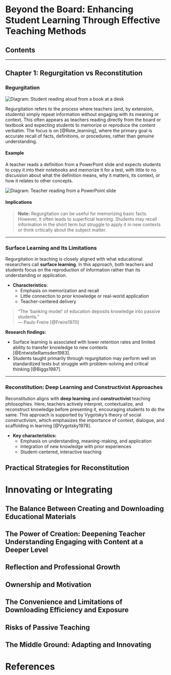# Beyond the Board: Enhancing Student Learning Through Effective Teaching Methods

## Contents


---

## Chapter 1: Regurgitation vs Reconstitution

### Regurgitation

![Diagram: Student reading aloud from a book at a desk](images/regurgitation-student.png)

Regurgitation refers to the process where teachers (and, by extension, students) simply repeat information without engaging with its meaning or context. This often appears as teachers reading directly from the board or textbook and expecting students to memorize or reproduce the content verbatim. The focus is on [@Rote_learning], where the primary goal is accurate recall of facts, definitions, or procedures, rather than genuine understanding.

#### Example

A teacher reads a definition from a PowerPoint slide and expects students to copy it into their notebooks and memorize it for a test, with little to no discussion about what the definition means, why it matters, its context, or how it relates to other concepts.

![Diagram: Teacher reading from a PowerPoint slide](images/regurgitation-teacher.png)

#### Implications

> **Note:** Regurgitation can be useful for memorizing basic facts. However, it often leads to superficial learning. Students may recall information in the short term but struggle to apply it in new contexts or think critically about the subject matter.

---

### Surface Learning and Its Limitations

Regurgitation in teaching is closely aligned with what educational researchers call **surface learning**. In this approach, both teachers and students focus on the reproduction of information rather than its understanding or application.

- **Characteristics:**
  - Emphasis on memorization and recall
  - Little connection to prior knowledge or real-world application
  - Teacher-centered delivery

> “The ‘banking model’ of education deposits knowledge into passive students.”  
> — Paulo Freire [@Freire1970]

**Research findings:**
- Surface learning is associated with lower retention rates and limited ability to transfer knowledge to new contexts [@EntwistleRamsden1983].
- Students taught primarily through regurgitation may perform well on standardized tests but struggle with problem-solving and critical thinking [@Biggs1987].

---

### Reconstitution: Deep Learning and Constructivist Approaches

Reconstitution aligns with **deep learning** and **constructivist** teaching philosophies. Here, teachers actively interpret, contextualize, and reconstruct knowledge before presenting it, encouraging students to do the same. This approach is supported by Vygotsky’s theory of social constructivism, which emphasizes the importance of context, dialogue, and scaffolding in learning [@Vygotsky1978].

- **Key characteristics:**
  - Emphasis on understanding, meaning-making, and application
  - Integration of new knowledge with prior experiences
  - Student-centered, interactive teaching


## Practical Strategies for Reconstitution


# Innovating or Integrating


## The Balance Between Creating and Downloading Educational Materials


## The Power of Creation: Deepening Teacher Understanding Engaging with Content at a Deeper Level


## Reflection and Professional Growth


## Ownership and Motivation


## The Convenience and Limitations of Downloading Efficiency and Exposure


## Risks of Passive Teaching


## The Middle Ground: Adapting and Innovating


## 


# References